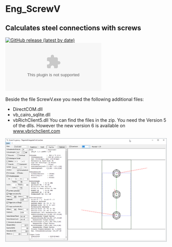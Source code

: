 # Eng_ScrewV  
## Calculates steel connections with screws  
[![GitHub release (latest by date)](https://img.shields.io/github/v/release/OlimilO1402/Eng_ScrewV?style=plastic)](https://github.com/OlimilO1402/Eng_ScrewV/releases/latest)
[![Github All Releases](https://img.shields.io/github/downloads/OlimilO1402/Eng_ScrewV/Eng_ScrewV.zip)](https://github.com/OlimilO1402/Eng_ScrewV/Eng_ScrewV.zip)  

Beside the file ScrewV.exe you need the following additional files:
* DirectCOM.dll
* vb_cairo_sqlite.dll
* vbRichClient5.dll
You can find the files in the zip. You need the Version 5 of the dlls. 
However the new version 6 is available on www.vbrichclient.com  

![ScrewV.png Image](Resources/Pictures/ScrewV.png "ScrewV.png Image")
